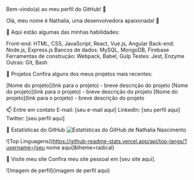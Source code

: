 Bem-vindo(a) ao meu perfil do GitHub! 👋

Olá, meu nome é Nathalia, uma desenvolvedora apaixonada! 🚀

🌟 Aqui estão algumas das minhas habilidades:

Front-end: HTML, CSS, JavaScript, React, Vue.js, Angular
Back-end: Node.js, Express.js
Bancos de dados: MySQL, MongoDB, Firebase
Ferramentas de construção: Webpack, Babel, Gulp
Testes: Jest, Enzyme
Outras: Git, Bash

🚀 Projetos
Confira alguns dos meus projetos mais recentes:

[Nome do projeto](link para o projeto) - breve descrição do projeto
[Nome do projeto](link para o projeto) - breve descrição do projeto
[Nome do projeto](link para o projeto) - breve descrição do projeto

📫 Entre em contato
E-mail: [seu e-mail aqui]
LinkedIn: [seu perfil aqui]
Twitter: [seu perfil aqui]

🚀 Estatísticas do GitHub
![Estatísticas do GitHub de Nathalia Nascimento](https://github-readme-stats.vercel.app/api?username=Nathaliajnascimento&show_icons=true&theme=radical)

![Top Linguagens](https://github-readme-stats.vercel.app/api/top-langs/?username=[seu nome aqui]&theme=radical)

🚀 Visite meu site
Confira meu site pessoal em [seu site aqui].

![Imagem de perfil](imagem de perfil aqui)
